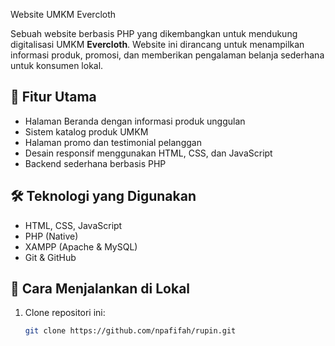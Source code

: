 Website UMKM Evercloth

Sebuah website berbasis PHP yang dikembangkan untuk mendukung digitalisasi UMKM **Evercloth**. Website ini dirancang untuk menampilkan informasi produk, promosi, dan memberikan pengalaman belanja sederhana untuk konsumen lokal.

## 📁 Fitur Utama
- Halaman Beranda dengan informasi produk unggulan
- Sistem katalog produk UMKM
- Halaman promo dan testimonial pelanggan
- Desain responsif menggunakan HTML, CSS, dan JavaScript
- Backend sederhana berbasis PHP

## 🛠️ Teknologi yang Digunakan
- HTML, CSS, JavaScript
- PHP (Native)
- XAMPP (Apache & MySQL)
- Git & GitHub

## 🚀 Cara Menjalankan di Lokal
1. Clone repositori ini:
   ```bash
   git clone https://github.com/npafifah/rupin.git
